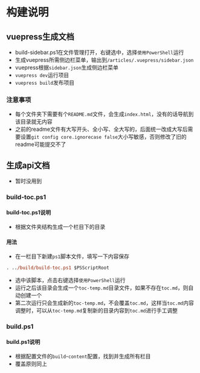 # 构建说明

## vuepress生成文档

- build-sidebar.ps1在文件管理打开，右键选中，选择`使用PowerShell`运行
- 生成vuepress所需侧边栏菜单，输出到`/articles/.vuepress/sidebar.json`
- vuepress根据`sidebar.json`生成侧边栏菜单
- `vuepress dev`运行项目
- `vuepress build`发布项目

### 注意事项

- 每个文件夹下需要有个`README.md`文件，会生成`index.html`，没有的话导航到该目录就无内容
- 之前的readme文件有大写开头、全小写、全大写的，后面统一改成大写后需要设置`git config core.ignorecase false`大小写敏感，否则修改了旧的readme可能提交不了

## 生成api文档

- 暂时没用到

### build-toc.ps1

#### build-toc.ps1说明

- 根据文件夹结构生成一个栏目下的目录

#### 用法

- 在一栏目下新建`ps1`脚本文件，填写一下内容保存

```ps
. ../build/build-toc.ps1 $PSScriptRoot
```

- 选中该脚本，点击右键选择`使用PowerShell`运行
- 运行之后该目录会生成一个`toc-temp.md`目录文件，如果不存在`toc.md`，则自动创建一个
- 第二次运行只会生成新的`toc-temp.md`，不会覆盖`toc.md`，这样当`toc.md`内容调整时，可以从`toc-temp.md`复制新的目录内容到`toc.md`进行手工调整

### build.ps1

#### build.ps1说明

- 根据配置文件的`build`-`content`配置，找到并生成所有栏目
- 覆盖原则同上